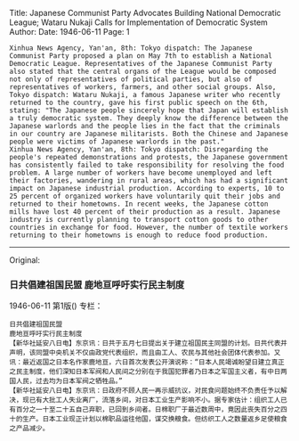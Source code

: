 Title: Japanese Communist Party Advocates Building National Democratic League; Wataru Nukaji Calls for Implementation of Democratic System
Author:
Date: 1946-06-11
Page: 1

    Xinhua News Agency, Yan'an, 8th: Tokyo dispatch: The Japanese Communist Party proposed a plan on May 7th to establish a National Democratic League. Representatives of the Japanese Communist Party also stated that the central organs of the League would be composed not only of representatives of political parties, but also of representatives of workers, farmers, and other social groups. Also, Tokyo dispatch: Wataru Nukaji, a famous Japanese writer who recently returned to the country, gave his first public speech on the 6th, stating: "The Japanese people sincerely hope that Japan will establish a truly democratic system. They deeply know the difference between the Japanese warlords and the people lies in the fact that the criminals in our country are Japanese militarists. Both the Chinese and Japanese people were victims of Japanese warlords in the past."
    Xinhua News Agency, Yan'an, 8th: Tokyo dispatch: Disregarding the people's repeated demonstrations and protests, the Japanese government has consistently failed to take responsibility for resolving the food problem. A large number of workers have become unemployed and left their factories, wandering in rural areas, which has had a significant impact on Japanese industrial production. According to experts, 10 to 25 percent of organized workers have voluntarily quit their jobs and returned to their hometowns. In recent weeks, the Japanese cotton mills have lost 40 percent of their production as a result. Japanese industry is currently planning to transport cotton goods to other countries in exchange for food. However, the number of textile workers returning to their hometowns is enough to reduce food production.



<hr /> 

Original: 


### 日共倡建祖国民盟  鹿地亘呼吁实行民主制度

1946-06-11
第1版()
专栏：

    日共倡建祖国民盟
    鹿地亘呼吁实行民主制度
    【新华社延安八日电】东京讯：日共于五月七日提出关于建立祖国民主同盟的计划。日共代表并声明，该同盟中央机关不仅由政党代表组织，而且由工人、农民与其他社会团体代表参加。又讯：最近返国之日本名作家鹿地亘，六日首次发表公开演说称：“日本人民竭诚盼望日建立真正之民主制度，他们深知日本军阀和人民间之分别在于我国犯罪者乃日本之军国主义者，有中日两国人民，过去均为日本军阀之牺牲品。”
    【新华社延安八日电】东京讯：日政府不顾人民一再示威抗议，对民食问题始终不负责任予以解决，现已有大批工人失业离厂，流落乡间，对日本工业生产影响不小。据专家估计：组织工人已有百分之一十至二十五自己弃职，已回到乡间者。日棉职厂于最近数周中，竟因此丧失百分之四十的生产。日本工业现正计划以棉职品运往他国，谋交换粮食。但纺织工人之数量返乡足使粮食之产品减少。
